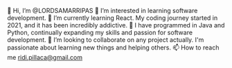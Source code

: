 👋 Hi, I’m @LORDSAMARRIPAS
👀 I’m interested in learning software development.
🌱 I’m currently learning React. My coding journey started in 2021, and it has been incredibly addictive.
🌱 I have programmed in Java and Python, continually expanding my skills and passion for software development.
💞️ I’m looking to collaborate on any project actually. I'm passionate about learning new things and helping others.
📫 How to reach me ridi.pillaca@gmail.com

